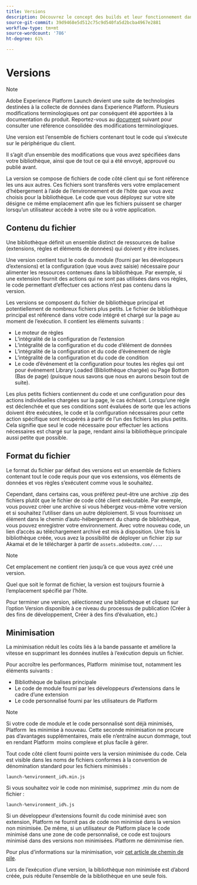 ```yaml
---
title: Versions
description: Découvrez le concept des builds et leur fonctionnement dans Adobe Experience Platform.
source-git-commit: 39d9468e5d512c75c9d540fa5d2bcba4967e2881
workflow-type: tm+mt
source-wordcount: '786'
ht-degree: 61%

---
```


# Versions

>[!NOTE]
>
>Adobe Experience Platform Launch devient une suite de technologies destinées à la collecte de données dans Experience Platform. Plusieurs modifications terminologiques ont par conséquent été apportées à la documentation du produit. Reportez-vous au [document](../../term-updates.md) suivant pour consulter une référence consolidée des modifications terminologiques.

Une version est l’ensemble de fichiers contenant tout le code qui s’exécute sur le périphérique du client.

Il s’agit d’un ensemble des modifications que vous avez spécifiées dans votre bibliothèque, ainsi que de tout ce qui a été envoyé, approuvé ou publié avant.

La version se compose de fichiers de code côté client qui se font référence les uns aux autres. Ces fichiers sont transférés vers votre emplacement d’hébergement à l’aide de l’environnement et de l’hôte que vous avez choisis pour la bibliothèque. Le code que vous déployez sur votre site désigne ce même emplacement afin que les fichiers puissent se charger lorsqu’un utilisateur accède à votre site ou à votre application.

## Contenu du fichier

Une bibliothèque définit un ensemble distinct de ressources de balise (extensions, règles et éléments de données) qui doivent y être incluses.

Une version contient tout le code du module (fourni par les développeurs d’extensions) et la configuration (que vous avez saisie) nécessaire pour alimenter les ressources contenues dans la bibliothèque. Par exemple, si une extension fournit des actions qui ne sont pas utilisées dans vos règles, le code permettant d’effectuer ces actions n’est pas contenu dans la version.

Les versions se composent du fichier de bibliothèque principal et potentiellement de nombreux fichiers plus petits. Le fichier de bibliothèque principal est référencé dans votre code intégré et chargé sur la page au moment de l’exécution. Il contient les éléments suivants :

* Le moteur de règles
* L’intégralité de la configuration de l’extension
* L’intégralité de la configuration et du code d’élément de données
* L’intégralité de la configuration et du code d’événement de règle
* L’intégralité de la configuration et du code de condition
* Le code d’événement et la configuration pour toutes les règles qui ont pour événement Library Loaded (Bibliothèque chargée) ou Page Bottom (Bas de page) (puisque nous savons que nous en aurons besoin tout de suite).

Les plus petits fichiers contiennent du code et une configuration pour des actions individuelles chargées sur la page, le cas échéant. Lorsqu’une règle est déclenchée et que ses conditions sont évaluées de sorte que les actions doivent être exécutées, le code et la configuration nécessaires pour cette action spécifique sont récupérés à partir de l’un des fichiers les plus petits. Cela signifie que seul le code nécessaire pour effectuer les actions nécessaires est chargé sur la page, rendant ainsi la bibliothèque principale aussi petite que possible.

## Format du fichier

Le format du fichier par défaut des versions est un ensemble de fichiers contenant tout le code requis pour que vos extensions, vos éléments de données et vos règles s’exécutent comme vous le souhaitez.

Cependant, dans certains cas, vous préférez peut-être une archive .zip des fichiers plutôt que le fichier de code côté client exécutable. Par exemple, vous pouvez créer une archive si vous hébergez vous-même votre version et si souhaitez l’utiliser dans un autre déploiement. Si vous fournissez un élément dans le chemin d’auto-hébergement du champ de bibliothèque, vous pouvez enregistrer votre environnement. Avec votre nouveau code, un lien d’accès au téléchargement archivé est mis à disposition. Une fois la bibliothèque créée, vous avez la possibilité de déployer un fichier zip sur Akamai et de le télécharger à partir de `assets.adobedtm.com/...`.

>[!NOTE]
>
>Cet emplacement ne contient rien jusqu’à ce que vous ayez créé une version.

Quel que soit le format de fichier, la version est toujours fournie à l’emplacement spécifié par l’hôte.

Pour terminer une version, sélectionnez une bibliothèque et cliquez sur l’option Version disponible à ce niveau du processus de publication (Créer à des fins de développement, Créer à des fins d’évaluation, etc.)

## Minimisation

La minimisation réduit les coûts liés à la bande passante et améliore la vitesse en supprimant les données inutiles à l’exécution depuis un fichier.

Pour accroître les performances, Platform  minimise tout, notamment les éléments suivants :

* Bibliothèque de balises principale
* Le code de module fourni par les développeurs d’extensions dans le cadre d’une extension
* Le code personnalisé fourni par les utilisateurs de Platform 

>[!NOTE]
>
>Si votre code de module et le code personnalisé sont déjà minimisés, Platform  les minimise à nouveau. Cette seconde minimisation ne procure pas d’avantages supplémentaires, mais elle n’entraîne aucun dommage, tout en rendant Platform  moins complexe et plus facile à gérer.

Tout code côté client fourni pointe vers la version minimisée du code. Cela est visible dans les noms de fichiers conformes à la convention de dénomination standard pour les fichiers minimisés :

`launch-%environment_id%.min.js`

Si vous souhaitez voir le code non minimisé, supprimez .min du nom de fichier :

`launch-%environment_id%.js`

Si un développeur d’extensions fournit du code minimisé avec son extension, Platform ne fournit pas de code non minimisé dans la version non minimisée. De même, si un utilisateur de Platform place le code minimisé dans une zone de code personnalisé, ce code est toujours minimisé dans des versions non minimisées. Platform ne déminimise rien.

Pour plus d’informations sur la minimisation, voir [cet article de chemin de pile](https://blog.stackpath.com/glossary/minification/).

Lors de l’exécution d’une version, la bibliothèque non minimisée est d’abord créée, puis réduite l’ensemble de la bibliothèque en une seule fois.
